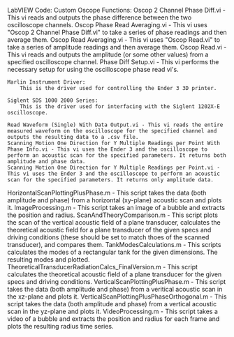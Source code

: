 LabVIEW Code:
	Custom Oscope Functions:
		Oscop 2 Channel Phase Diff.vi - This vi reads and outputs the phase difference between the two oscilloscope channels.
		Oscop Phase Read Averaging.vi - This vi uses "Oscop 2 Channel Phase Diff.vi" to take a series of phase readings and then average them.
		Oscop Read Averaging.vi - This vi uses "Oscop Read.vi" to take a series of amplitude readings and then average them.
		Oscop Read.vi - This vi reads and outputs the amplitude (or some other values) from a specified oscilloscope channel.
		Phase Diff Setup.vi - This vi performs the necessary setup for using the oscilloscope phase read vi's.
		
	Marlin Instrument Driver:
		This is the driver used for controlling the Ender 3 3D printer.
		
	Siglent SDS 1000 2000 Series:
		This is the driver used for interfacing with the Siglent 1202X-E oscilloscope.
		
	Read Waveform (Single) With Data Output.vi - This vi reads the entire measured waveform on the oscilloscope for the specified channel and outputs the resulting data to a .csv file.
	Scanning Motion One Direction for Y Multiple Readings per Point With Phase Info.vi - This vi uses the Ender 3 and the oscilloscope to perform an acoustic scan for the specified parameters. It returns both amplitude and phase data.
	Scanning Motion One Direction for Y Multiple Readings per Point.vi - This vi uses the Ender 3 and the oscilloscope to perform an acoustic scan for the specified parameters. It returns only amplitude data.

HorizontalScanPlottingPlusPhase.m - This script takes the data (both amplitude and phase) from a horizontal (xy-plane) acoustic scan and plots it.
ImageProcessing.m - This script takes an image of a bubble and extracts the position and radius.
ScanAndTheoryComparison.m - This script plots the scan of the vertical acoustic field of a plane transducer, calculates the theoretical acoustic field for a plane transducer of the given specs and driving conditions (these should be set to match thoes of the scanned transducer), and compares them.
TankModesCalculations.m - This scripts calculates the modes of a rectangular tank for the given dimensions. The resulting modes and plotted.
TheoreticalTransducerRadiationCalcs_FinalVersion.m - This script calculates the theoretical acoustic field of a plane transducer for the given specs and driving conditions.
VerticalScanPlottingPlusPhase.m - This script takes the data (both amplitude and phase) from a veritical acoustic scan in the xz-plane and plots it.
VerticalScanPlottingPlusPhaseOrthogonal.m - This script takes the data (both amplitude and phase) from a vertical acoustic scan in the yz-plane and plots it.
VideoProcessing.m - This script takes a video of a bubble and extracts the position and radius for each frame and plots the resulting radius time series.